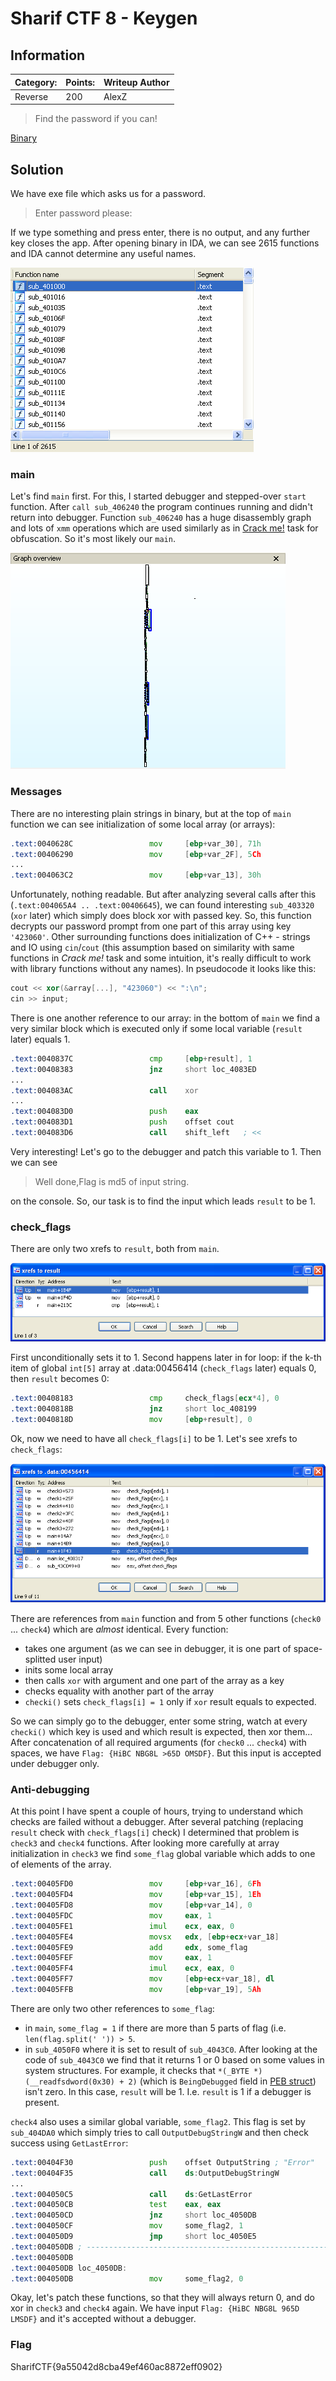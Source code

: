 # Sharif CTF 8 - Keygen

## Information
**Category:** | **Points:** | **Writeup Author**
--- | --- | ---
Reverse | 200 | AlexZ


> Find the password if you can!

[Binary](./findpass)

## Solution
We have exe file which asks us for a password.
> Enter password please:

If we type something and press enter, there is no output, and any further key closes the app.
After opening binary in IDA, we can see 2615 functions and IDA cannot determine any useful names.

![functions](./images/functions.png)

### main
Let's find `main` first. For this, I started debugger and stepped-over `start` function. After `call sub_406240` the program continues running and didn't return into debugger. Function `sub_406240` has a huge disassembly graph and lots of `xmm` operations which are used similarly as in [Crack me!](../crackme) task for obfuscation. So it's most likely our `main`.

![main graph](./images/main_graph.png)

### Messages
There are no interesting plain strings in binary, but at the top of `main` function we can see initialization of some local array (or arrays):
```asm
.text:0040628C                 mov     [ebp+var_30], 71h
.text:00406290                 mov     [ebp+var_2F], 5Ch
...
.text:004063C2                 mov     [ebp+var_13], 30h
```
Unfortunately, nothing readable. But after analyzing several calls after this (`.text:004065A4 .. .text:00406645`), we can found interesting `sub_403320` (`xor` later) which simply does block xor with passed key. So, this function decrypts our password prompt from one part of this array using key `'423060'`. Other surrounding functions does initialization of C++ - strings and IO using `cin`/`cout` (this assumption based on similarity with same functions in _Crack me!_ task and some intuition, it's really difficult to work with library functions without any names).
In pseudocode it looks like this:
```c++
cout << xor(&array[...], "423060") << ":\n";
cin >> input;
```

There is one another reference to our array: in the bottom of `main` we find a very similar block which is executed only if some local variable (`result` later) equals 1.
```asm
.text:0040837C                 cmp     [ebp+result], 1
.text:00408383                 jnz     short loc_4083ED
...
.text:004083AC                 call    xor
...
.text:004083D0                 push    eax
.text:004083D1                 push    offset cout
.text:004083D6                 call    shift_left   ; <<
```
Very interesting! Let's go to the debugger and patch this variable to 1. Then we can see
> Well done,Flag is md5 of input string.

on the console. So, our task is to find the input which leads `result` to be 1.

### check_flags
There are only two xrefs to `result`, both from `main`.

![result xrefs](./images/result_xrefs.png)

First unconditionally sets it to 1. Second happens later in for loop: if the k-th item of global `int[5]` array at .data:00456414 (`check_flags` later) equals 0, then `result` becomes 0:
```asm
.text:00408183                 cmp     check_flags[ecx*4], 0
.text:0040818B                 jnz     short loc_408199
.text:0040818D                 mov     [ebp+result], 0
```
Ok, now we need to have all `check_flags[i]` to be 1. Let's see xrefs to `check_flags`:

![check_flags xrefs](./images/check_flag_xrefs.png)

There are references from `main` function and from 5 other functions (`check0` ... `check4`) which are _almost_ identical. Every function:
- takes one argument (as we can see in debugger, it is one part of space-splitted user input)
- inits some local array
- then calls `xor` with argument and one part of the array as a key
- checks equality with another part of the array
- `checki()` sets `check_flags[i] = 1` only if `xor` result equals to expected.

So we can simply go to the debugger, enter some string, watch at every `checki()` which key is used and which result is expected, then xor them...
After concatenation of all required arguments (for `check0` ... `check4`) with spaces, we have `Flag: {HiBC NBG8L >65D OMSDF}`. But this input is accepted under debugger only.

### Anti-debugging
At this point I have spent a couple of hours, trying to understand which checks are failed without a debugger. After several patching (replacing `result` check with `check_flags[i]` check) I determined that problem is `check3` and `check4` functions. 
After looking more carefully at array initialization in `check3` we find `some_flag` global variable which adds to one of elements of the array.
```asm
.text:00405FD0                 mov     [ebp+var_16], 6Fh
.text:00405FD4                 mov     [ebp+var_15], 1Eh
.text:00405FD8                 mov     [ebp+var_14], 0
.text:00405FDC                 mov     eax, 1
.text:00405FE1                 imul    ecx, eax, 0
.text:00405FE4                 movsx   edx, [ebp+ecx+var_18]
.text:00405FE9                 add     edx, some_flag
.text:00405FEF                 mov     eax, 1
.text:00405FF4                 imul    ecx, eax, 0
.text:00405FF7                 mov     [ebp+ecx+var_18], dl
.text:00405FFB                 mov     [ebp+var_19], 5Ah
```
There are only two other references to `some_flag`:
- in `main`, `some_flag = 1` if there are more than 5 parts of flag (i.e. `len(flag.split(' ')) > 5`.
- in `sub_4050F0` where it is set to result of `sub_4043C0`. After looking at the code of `sub_4043C0` we find that it returns 1 or 0 based on some values in system structures. For example, it checks that `*(_BYTE *)(__readfsdword(0x30) + 2)` (which is `BeingDebugged` field in [PEB struct](https://msdn.microsoft.com/ru-ru/library/windows/desktop/aa813706(v=vs.85).aspx)) isn't zero. In this case, `result` will be 1. I.e. `result` is 1 if a debugger is present.

`check4` also uses a similar global variable, `some_flag2`. This flag is set by `sub_404DA0` which simply tries to call `OutputDebugStringW` and then check success using `GetLastError`:
```asm
.text:00404F30                 push    offset OutputString ; "Error"
.text:00404F35                 call    ds:OutputDebugStringW
...
.text:004050C5                 call    ds:GetLastError
.text:004050CB                 test    eax, eax
.text:004050CD                 jnz     short loc_4050DB
.text:004050CF                 mov     some_flag2, 1
.text:004050D9                 jmp     short loc_4050E5
.text:004050DB ; -----------------------------------------------------------
.text:004050DB
.text:004050DB loc_4050DB:
.text:004050DB                 mov     some_flag2, 0
```
Okay, let's patch these functions, so that they will always return 0, and do xor in `check3` and `check4` again.
We have input `Flag: {HiBC NBG8L 965D LMSDF}` and it's accepted without a debugger.

### Flag
SharifCTF{9a55042d8cba49ef460ac8872eff0902}

